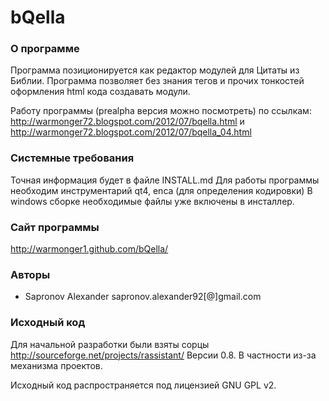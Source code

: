 bQella
=======

### О программе

Программа позиционируется как редактор модулей для Цитаты из Библии. Программа позволяет без знания тегов и прочих тонкостей оформления html кода создавать модули.

Работу программы (prealpha версия можно посмотреть) по ссылкам:
http://warmonger72.blogspot.com/2012/07/bqella.html
и
http://warmonger72.blogspot.com/2012/07/bqella_04.html

### Системные требования

Точная информация будет в файле INSTALL.md
Для работы программы необходим инструментарий qt4, enca (для определения кодировки)
В windows сборке необходимые файлы уже включены в инсталлер.

### Сайт программы

http://warmonger1.github.com/bQella/

### Авторы

* Sapronov Alexander sapronov.alexander92[@]gmail.com

### Исходный код

Для начальной разработки были взяты сорцы http://sourceforge.net/projects/rassistant/
Версии 0.8.
В частности из-за механизма проектов.

Исходный код распространяется под лицензией GNU GPL v2.

